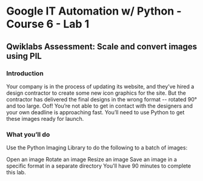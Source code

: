 # Google IT Automation w/ Python - Course 6 - Lab 1

## Qwiklabs Assessment: Scale and convert images using PIL
### Introduction
Your company is in the process of updating its website, and they’ve hired a design contractor to create some new icon graphics for the site. But the contractor has delivered the final designs in the wrong format -- rotated 90° and too large. Oof! You’re not able to get in contact with the designers and your own deadline is approaching fast. You’ll need to use Python to get these images ready for launch.

### What you’ll do
Use the Python Imaging Library to do the following to a batch of images:

Open an image
Rotate an image
Resize an image
Save an image in a specific format in a separate directory
You'll have 90 minutes to complete this lab.
